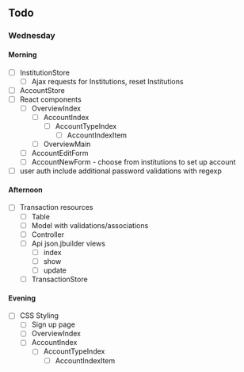 ## Todo
### Wednesday
#### Morning
- [ ] InstitutionStore
  - [ ] Ajax requests for Institutions, reset Institutions
- [ ] AccountStore
- [ ] React components
  - [ ] OverviewIndex
    - [ ] AccountIndex
      - [ ] AccountTypeIndex
        - [ ] AccountIndexItem
    - [ ] OverviewMain
  - [ ] AccountEditForm
  - [ ] AccountNewForm - choose from institutions to set up account
- [ ] user auth include additional password validations with regexp

#### Afternoon
- [ ] Transaction resources
  - [ ] Table
  - [ ] Model with validations/associations
  - [ ] Controller
  - [ ] Api json.jbuilder views
    - [ ] index
    - [ ] show
    - [ ] update
  - [ ] TransactionStore

#### Evening
- [ ] CSS Styling
  - [ ] Sign up page
  - [ ] OverviewIndex
  - [ ] AccountIndex
    - [ ] AccountTypeIndex
      - [ ] AccountIndexItem
